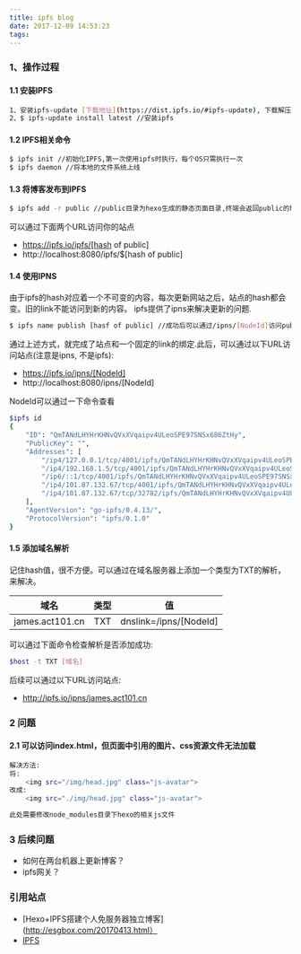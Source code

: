 ```yaml
---
title: ipfs blog
date: 2017-12-09 14:53:23
tags:
---
```




### 1、操作过程
####  1.1 安装IPFS

``` bash
1、安装ipfs-update [下载地址](https://dist.ipfs.io/#ipfs-update), 下载解压后，直接运行Instal.sh
2、$ ipfs-update install latest //安装ipfs
```

#### 1.2 IPFS相关命令

``` bash
$ ipfs init //初始化IPFS,第一次使用ipfs时执行，每个OS只需执行一次
$ ipfs daemon //将本地的文件系统上线
```

#### 1.3 将博客发布到IPFS

``` bash
$ ipfs add -r public //public目录为hexo生成的静态页面目录,终端会返回public的hash值
```
可以通过下面两个URL访问你的站点
   - https://ipfs.io/ipfs/[hash of public]
   - http://localhost:8080/ipfs/$[hash of public]


#### 1.4 使用IPNS
由于ipfs的hash对应着一个不可变的内容，每次更新网站之后，站点的hash都会变。旧的link不能访问到新的内容。
ipfs提供了ipns来解决更新的问题.
``` bash
$ ipfs name publish [hasf of public] //成功后可以通过/ipns/[NodeId]访问public下的文件
```

通过上述方式，就完成了站点和一个固定的link的绑定.此后，可以通过以下URL访问站点(注意是ipns, 不是ipfs):
   - https://ipfs.io/ipns/[NodeId]
   - http://localhost:8080/ipns/[NodeId]



NodeId可以通过一下命令查看
``` bash
$ipfs id
{
	"ID": "QmTANdLHYHrKHNvQVxXVqaipv4ULeoSPE97SNSx686ZtHy",
	"PublicKey": "",
	"Addresses": [
		"/ip4/127.0.0.1/tcp/4001/ipfs/QmTANdLHYHrKHNvQVxXVqaipv4ULeoSPE97SNSx686ZtHy",
		"/ip4/192.168.1.5/tcp/4001/ipfs/QmTANdLHYHrKHNvQVxXVqaipv4ULeoSPE97SNSx686ZtHy",
		"/ip6/::1/tcp/4001/ipfs/QmTANdLHYHrKHNvQVxXVqaipv4ULeoSPE97SNSx686ZtHy",
		"/ip4/101.87.132.67/tcp/4001/ipfs/QmTANdLHYHrKHNvQVxXVqaipv4ULeoSPE97SNSx686ZtHy",
		"/ip4/101.87.132.67/tcp/32782/ipfs/QmTANdLHYHrKHNvQVxXVqaipv4ULeoSPE97SNSx686ZtHy"
	],
	"AgentVersion": "go-ipfs/0.4.13/",
	"ProtocolVersion": "ipfs/0.1.0"
}
```

#### 1.5 添加域名解析
记住hash值，很不方便。可以通过在域名服务器上添加一个类型为TXT的解析，来解决。

| 域名    | 类型      |   值           |
| :-----: |:---------:|:--------------:|
| james.act101.cn | TXT | dnslink=/ipns/[NodeId] |


可以通过下面命令检查解析是否添加成功:
``` bash
$host -t TXT [域名] 
```
后续可以通过以下URL访问站点:
   - http://ipfs.io/ipns/james.act101.cn

### 2 问题
#### 2.1 可以访问index.html，但页面中引用的图片、css资源文件无法加载
``` bash
解决方法:
将: 
    <img src="/img/head.jpg" class="js-avatar">
改成:
    <img src="./img/head.jpg" class="js-avatar">

此处需要修改node_modules目录下hexo的相关js文件
```

### 3 后续问题
   - 如何在两台机器上更新博客？
   - ipfs网关？


### 引用站点
   - [Hexo+IPFS搭建个人免服务器独立博客](http://esgbox.com/20170413.html）
   - [IPFS](https://ipfs.io/)
